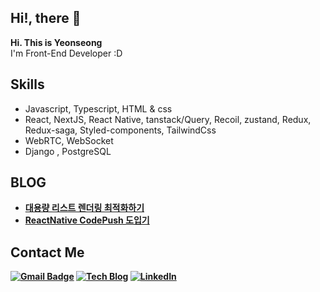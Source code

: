 ## <strong> Hi!, there 👋</strong>

 <strong>Hi. This is Yeonseong</strong> <br/>
 I'm Front-End Developer :D
 
 
 ## <strong> Skills </strong>
  - Javascript, Typescript, HTML & css
  - React, NextJS, React Native, tanstack/Query, Recoil, zustand, Redux, Redux-saga, Styled-components, TailwindCss 
  - WebRTC, WebSocket
  - Django , PostgreSQL


## <strong>BLOG<strong>
- [대용량 리스트 렌더링 최적화하기](https://leeyeonseong.github.io/tech-blog/articles/react-virtualized/)
- [ReactNative CodePush 도입기](https://leeyeonseong.github.io/tech-blog/articles/react-native-codepush/)

## <strong>Contact Me </strong>

[![Gmail Badge](https://img.shields.io/badge/Gmail-d14836?style=flat-square&logo=Gmail&logoColor=white&link=mailto:snugyun01@gmail.com)](mailto:dustjd1535@gmail.com)
[![Tech Blog](https://img.shields.io/badge/Tech%20Blog-black?style=flat&logo=Git&logoColor=181717)](https://leeyeonseong.github.io/tech-blog/)
[![LinkedIn](https://img.shields.io/badge/LinkedIn-blue?style=flat-square&logo=LinkedIn&logoColor=white)](https://www.linkedin.com/in/leeys1535/)

 
 <br/>
